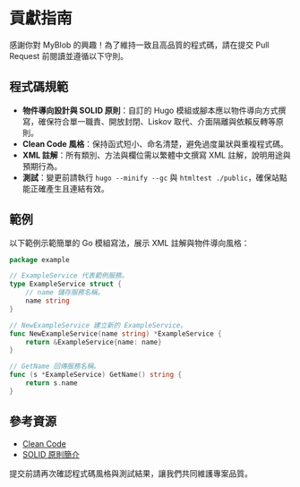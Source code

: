 # 貢獻指南

感謝你對 MyBlob 的興趣！為了維持一致且高品質的程式碼，請在提交 Pull Request 前閱讀並遵循以下守則。

## 程式碼規範

- **物件導向設計與 SOLID 原則**：自訂的 Hugo 模組或腳本應以物件導向方式撰寫，確保符合單一職責、開放封閉、Liskov 取代、介面隔離與依賴反轉等原則。
- **Clean Code 風格**：保持函式短小、命名清楚，避免過度巢狀與重複程式碼。
- **XML 註解**：所有類別、方法與欄位需以繁體中文撰寫 XML 註解，說明用途與預期行為。
- **測試**：變更前請執行 `hugo --minify --gc` 與 `htmltest ./public`，確保站點能正確產生且連結有效。

## 範例

以下範例示範簡單的 Go 模組寫法，展示 XML 註解與物件導向風格：

```go
package example

// ExampleService 代表範例服務。
type ExampleService struct {
    // name 儲存服務名稱。
    name string
}

// NewExampleService 建立新的 ExampleService。
func NewExampleService(name string) *ExampleService {
    return &ExampleService{name: name}
}

// GetName 回傳服務名稱。
func (s *ExampleService) GetName() string {
    return s.name
}
```

## 參考資源

- [Clean Code](https://www.oreilly.com/library/view/clean-code/9780136083238/)
- [SOLID 原則簡介](https://ithelp.ithome.com.tw/articles/10227655)

提交前請再次確認程式碼風格與測試結果，讓我們共同維護專案品質。
